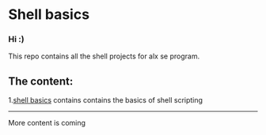 # Shell basics
### Hi :)
This repo contains all the shell projects for alx se program.

## The content:
1.[shell basics](https://github.com/sbe4658/alx-system_engineering-devops/tree/master/0x00-shell_basics "shell basics") contains contains the basics of shell scripting
___
More content is coming

